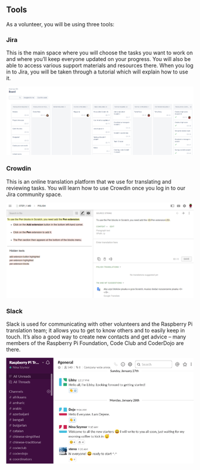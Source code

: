 ## Tools

As a volunteer, you will be using three tools:

### Jira

This is the main space where you will choose the tasks you want to work on and where you’ll keep everyone updated on your progress. You will also be able to access various support materials and resources there. When you log in to Jira, you will be taken through a tutorial which will explain how to use it.

![Jira](images/jira.png)

### Crowdin

This is an online translation platform that we use for translating and reviewing tasks. You will learn how to use Crowdin once you log in to our Jira community space.

![Crowdin](images/crowdin.png)

### Slack

Slack is used for communicating with other volunteers and the Raspberry Pi translation team; it allows you to get to know others and to easily keep in touch. It’s also a good way to create new contacts and get advice – many members of the Raspberry Pi Foundation, Code Club and CoderDojo are there.

![Slack](images/slack.png)